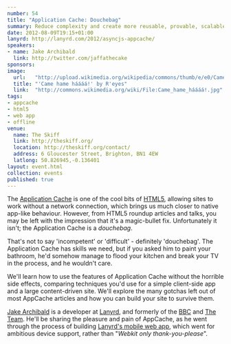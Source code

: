 ```yaml
---
number: 54
title: "Application Cache: Douchebag"
summary: Reduce complexity and create more reusable, provable, scalable and composable programs.
date: 2012-08-09T19:15+01:00
lanyrd: http://lanyrd.com/2012/asyncjs-appcache/
speakers:
- name: Jake Archibald
  link: http://twitter.com/jaffathecake
sponsors:
image:
  url:   "http://upload.wikimedia.org/wikipedia/commons/thumb/e/e0/Came_hame_háááá%21.jpg/640px-Came_hame_háááá%21.jpg"
  title: "'Came hame háááá!' by R'eyes"
  link:  "http://commons.wikimedia.org/wiki/File:Came_hame_háááá!.jpg"
tags:
- appcache
- html5
- web app
- offline
venue:
  name: The Skiff
  link: http://theskiff.org/
  location: http://theskiff.org/contact/
  address: 6 Gloucester Street, Brighton, BN1 4EW
  latlong: 50.826945,-0.136401
layout: event.html
collection: events
published: true
---
```


The [Application Cache][#appcache] is one of the cool bits of [HTML5][#html5], allowing sites to work without a network connection, which brings us much closer to native app-like behaviour. However, from HTML5 roundup articles and talks, you may be left with the impression that it's a magic-bullet fix. Unfortunately it isn't; the Application Cache is a *douchebag*.

That's not to say 'incompetent' or 'difficult' - definitely 'douchebag'. The Application Cache has skills we need, but if you asked him to paint your bathroom, he'd somehow manage to flood your kitchen and break your TV in the process, and he wouldn't care.

We'll learn how to use the features of Application Cache without the horrible side effects, comparing techniques you'd use for a simple client-side app and a large content-driven site. We'll explore the many gotchas left out of most AppCache articles and how you can build your site to survive them.

[Jake Archibald][#jake] is a developer at [Lanyrd][#lanyrd], and formerly of the [BBC][#bbc] and [The Team][#team]. He'll be sharing the pleasure and pain of AppCache, as he went through the process of building [Lanyrd's mobile web app][#lanyrdmobile], which went for ambitious device support, rather than "*Webkit only thank-you-please*".

[#appcache]: https://developer.mozilla.org/en/Using_Application_Cache
[#html5]: https://developer.mozilla.org/en/html/html5
[#jake]: http://twitter.com/jaffathecake
[#lanyrd]: http://lanyrd.com
[#bbc]: http://www.bbc.co.uk
[#team]: http://theteam.co.uk
[#lanyrdmobile]: http://m.lanyrd.com
[#spritecow]: http://www.spritecow.com/
